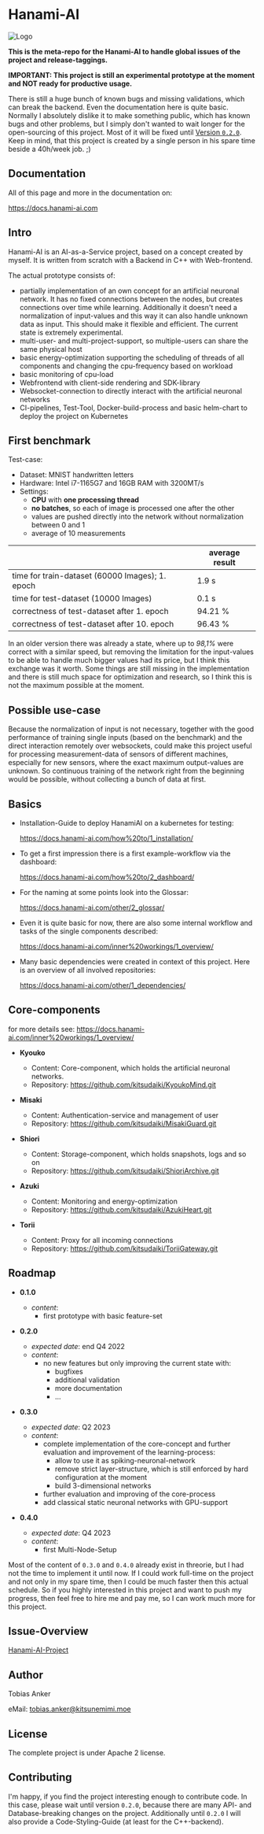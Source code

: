 # Hanami-AI

![Logo](img/hanami-logo-with-text.png)


**This is the meta-repo for the Hanami-AI to handle global issues of the project and release-taggings.**

**IMPORTANT: This project is still an experimental prototype at the moment and NOT ready for productive usage.** 

There is still a huge bunch of known bugs and missing validations, which can break the backend. Even the documentation here is quite basic. Normally I absolutely dislike it to make something public, which has known bugs and other problems, but I simply don't wanted to wait longer for the open-sourcing of this project. Most of it will be fixed until [Version `0.2.0`](/#roadmap). Keep in mind, that this project is created by a single person in his spare time beside a 40h/week job. ;)

## Documentation

All of this page and more in the documentation on: 

https://docs.hanami-ai.com

## Intro

Hanami-AI is an AI-as-a-Service project, based on a concept created by myself. It is written from scratch with a Backend in C++ with Web-frontend.

The actual prototype consists of:

- partially implementation of an own concept for an artificial neuronal network. It has no fixed connections between the nodes, but creates connections over time while learning. Additionally it doesn't need a normalization of input-values and this way it can also handle unknown data as input. This should make it flexible and efficient. The current state is extremely experimental.
- multi-user- and multi-project-support, so multiple-users can share the same physical host
- basic energy-optimization supporting the scheduling of threads of all components and changing the cpu-frequency based on workload
- basic monitoring of cpu-load
- Webfrontend with client-side rendering and SDK-library
- Websocket-connection to directly interact with the artificial neuronal networks
- CI-pipelines, Test-Tool, Docker-build-process and basic helm-chart to deploy the project on Kubernetes

## First benchmark

Test-case:

- Dataset: MNIST handwritten letters
- Hardware: Intel i7-1165G7 and 16GB RAM with 3200MT/s
- Settings: 
    - **CPU** with **one processing thread** 
    - **no batches**, so each of image is processed one after the other
    - values are pushed directly into the network without normalization between 0 and 1
    - average of 10 measurements


|             |      average result        |
| ----------- | ------------------------------------ |
| time for train-dataset (60000 Images); 1. epoch  | 1.9 s |
| time for test-dataset (10000 Images)       |  0.1 s |
| correctness of test-dataset after 1. epoch   |  94.21 % |
| correctness of test-dataset after 10. epoch   |  96.43 % |


In an older version there was already a state, where up to *98,1%* were correct with a similar speed, but removing the limitation for the input-values to be able to handle much bigger values had its price, but I think this exchange was it worth. Some things are still missing in the implementation and there is still much space for optimization and research, so I think this is not the maximum possible at the moment.

## Possible use-case

Because the normalization of input is not necessary, together with the good performance of training single inputs (based on the benchmark) and the direct interaction remotely over websockets, could make this project useful for processing measurement-data of sensors of different machines, especially for new sensors, where the exact maximum output-values are unknown. So continuous training of the network right from the beginning would be possible, without collecting a bunch of data at first.

## Basics

- Installation-Guide to deploy HanamiAI on a kubernetes for testing:

    https://docs.hanami-ai.com/how%20to/1_installation/

- To get a first impression there is a first example-workflow via the dashboard:

    https://docs.hanami-ai.com/how%20to/2_dashboard/

- For the naming at some points look into the Glossar:

    https://docs.hanami-ai.com/other/2_glossar/

- Even it is quite basic for now, there are also some internal workflow and tasks of the single components described:

    https://docs.hanami-ai.com/inner%20workings/1_overview/

- Many basic dependencies were created in context of this project. Here is an overview of all involved repositories:

    https://docs.hanami-ai.com/other/1_dependencies/

## Core-components

for more details see: https://docs.hanami-ai.com/inner%20workings/1_overview/

- **Kyouko**
    - Content: Core-component, which holds the artificial neuronal networks.
    - Repository: https://github.com/kitsudaiki/KyoukoMind.git

- **Misaki**
    - Content: Authentication-service and management of user
    - Repository: https://github.com/kitsudaiki/MisakiGuard.git

- **Shiori**
    - Content: Storage-component, which holds snapshots, logs and so on
    - Repository: https://github.com/kitsudaiki/ShioriArchive.git

- **Azuki**
    - Content: Monitoring and energy-optimization
    - Repository: https://github.com/kitsudaiki/AzukiHeart.git

- **Torii**
    - Content: Proxy for all incoming connections
    - Repository: https://github.com/kitsudaiki/ToriiGateway.git


## Roadmap

- **0.1.0**
    - *content*: 
        - first prototype with basic feature-set

- **0.2.0**
    - *expected date*: end Q4 2022
    - *content*: 
        - no new features but only improving the current state with:
            - bugfixes
            - additional validation
            - more documentation
            - ...

- **0.3.0**
    - *expected date*: Q2 2023
    - *content*: 
        - complete implementation of the core-concept and further evaluation and improvement of the learning-process:
            - allow to use it as spiking-neuronal-network
            - remove strict layer-structure, which is still enforced by hard configuration at the moment
            - build 3-dimensional networks
        - further evaluation and improving of the core-process
        - add classical static neuronal networks with GPU-support

- **0.4.0**
    - *expected date*: Q4 2023
    - *content*: 
        - first Multi-Node-Setup


Most of the content of `0.3.0` and `0.4.0` already exist in threorie, but I had not the time to implement it until now. If I could work full-time on the project and not only in my spare time, then I could be much faster then this actual schedule. So if you highly interested in this project and want to push my progress, then feel free to hire me and pay me, so I can work much more for this project.

## Issue-Overview

[Hanami-AI-Project](https://github.com/users/kitsudaiki/projects/9/views/2)

## Author

Tobias Anker

eMail: tobias.anker@kitsunemimi.moe

## License

The complete project is under Apache 2 license.

## Contributing

I'm happy, if you find the project interesting enough to contribute code. In this case, please wait until version `0.2.0`, because there are many API- and Database-breaking changes on the project. Additionally until `0.2.0` I will also provide a Code-Styling-Guide (at least for the C++-backend).
